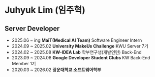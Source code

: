 # Juhyuk Lim (임주혁) 

## Server Developer
* 2025.06 ~ ing **MaiT(Medical AI Team)** Software Engineer Intern
* 2024.09 ~ 2025.02 **University MakeUs Challenge** KWU Server 7기
* 2024.02 ~ 2025.08 **KW-IDEA Lab** 학부연구생(개발인턴) Back-End
* 2023.09 ~ 2024.08 **Google Developer Student Clubs** KW Back-End Member 1기
* 2020.03 ~ 2026.02 **광운대학교 소프트웨어학부**
